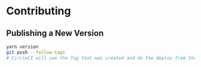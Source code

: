# Contributing

## Publishing a New Version

``` bash
yarn version
git push --follow-tags
# CircleCI will see the Tag that was created and do the deploy from the build
```
